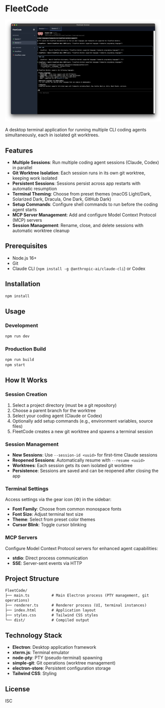 # FleetCode

![FleetCode](fleetcode.png)

A desktop terminal application for running multiple CLI coding agents simultaneously, each in isolated git worktrees.

## Features

- **Multiple Sessions**: Run multiple coding agent sessions (Claude, Codex) in parallel
- **Git Worktree Isolation**: Each session runs in its own git worktree, keeping work isolated
- **Persistent Sessions**: Sessions persist across app restarts with automatic resumption
- **Terminal Theming**: Choose from preset themes (macOS Light/Dark, Solarized Dark, Dracula, One Dark, GitHub Dark)
- **Setup Commands**: Configure shell commands to run before the coding agent starts
- **MCP Server Management**: Add and configure Model Context Protocol (MCP) servers
- **Session Management**: Rename, close, and delete sessions with automatic worktree cleanup

## Prerequisites

- Node.js 16+
- Git
- Claude CLI (`npm install -g @anthropic-ai/claude-cli`) or Codex

## Installation

```bash
npm install
```

## Usage

### Development

```bash
npm run dev
```

### Production Build

```bash
npm run build
npm start
```

## How It Works

### Session Creation

1. Select a project directory (must be a git repository)
2. Choose a parent branch for the worktree
3. Select your coding agent (Claude or Codex)
4. Optionally add setup commands (e.g., environment variables, source files)
5. FleetCode creates a new git worktree and spawns a terminal session

### Session Management

- **New Sessions**: Use `--session-id <uuid>` for first-time Claude sessions
- **Reopened Sessions**: Automatically resume with `--resume <uuid>`
- **Worktrees**: Each session gets its own isolated git worktree
- **Persistence**: Sessions are saved and can be reopened after closing the app

### Terminal Settings

Access settings via the gear icon (⚙️) in the sidebar:

- **Font Family**: Choose from common monospace fonts
- **Font Size**: Adjust terminal text size
- **Theme**: Select from preset color themes
- **Cursor Blink**: Toggle cursor blinking

### MCP Servers

Configure Model Context Protocol servers for enhanced agent capabilities:

- **stdio**: Direct process communication
- **SSE**: Server-sent events via HTTP

## Project Structure

```
FleetCode/
├── main.ts          # Main Electron process (PTY management, git operations)
├── renderer.ts      # Renderer process (UI, terminal instances)
├── index.html       # Application layout
├── styles.css       # Tailwind CSS styles
└── dist/            # Compiled output
```

## Technology Stack

- **Electron**: Desktop application framework
- **xterm.js**: Terminal emulator
- **node-pty**: PTY (pseudo-terminal) spawning
- **simple-git**: Git operations (worktree management)
- **electron-store**: Persistent configuration storage
- **Tailwind CSS**: Styling

## License

ISC

